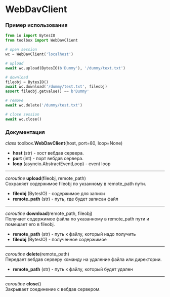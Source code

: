 # WebDavClient

### Пример использования

```python
from io import BytesIO
from toolbox import WebDavClient

# open session
wc = WebDavClient('localhost')

# upload
await wc.upload(BytesIO(b'Dummy'), '/dummy/text.txt')

# download
fileobj = BytesIO()
await wc.download('/dummy/test.txt', fileobj)
assert fileobj.getvalue() == b'Dummy'

# remove
await wc.delete('/dummy/test.txt')

# close session
await wc.close()
```

### Документация

_class_ toolbox.**WebDavClient**(host, port=80, loop=None)
* **host** (str) - хост вебдав сервера.
* **port** (int) - порт вебдав сервера.
* **loop** (asyncio.AbstractEventLoop) - event loop

---

_coroutine_ **upload**(fileobj, remote_path)  
Сохраняет содержимое fileobj по укзанному в remote_path пути. 
* **fileobj** (BytesIO) - содержимое для записи
* **remote_path** (str) - путь, где будет записан файл

---

_coroutine_ **download**(remote_path, fileobj)  
Получает содержимое файла по указанному в remote_path пути и помещает его в fileobj.
* **remote_path** (str) - путь к файлу, который надо получить
* **fileobj** (BytesIO) - полученное содержимое

---

_coroutine_ **delete**(remote_path)  
Передает вебдав серверу команду на удаление файла или директории.
* **remote_path** (str) - путь к файлу, который будет удален

---

_coroutine_ **close**()  
Закрывает соединение с вебдав сервером.

